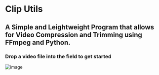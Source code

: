 # Clip Utils

## A Simple and Leightweight Program that allows for Video Compression and Trimming using FFmpeg and Python.

### Drop a video file into the field to get started
![image](https://github.com/user-attachments/assets/b29632e6-0a8e-48ee-95ea-16f30b3f638e)

